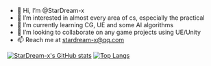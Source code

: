 - 👋 Hi, I’m @StarDream-x
- 👀 I’m interested in almost every area of cs, especially the practical
- 🌱 I’m currently learning CG, UE and some AI algorithms
- 💞️ I’m looking to collaborate on any game projects using UE/Unity
- 📫 Reach me at stardream-x@qq.com

[![StarDream-x's GitHub stats](https://github-readme-stats.vercel.app/api?username=StarDream-x&show_icons=true&theme=tokyonight)](https://github.com/anuraghazra/github-readme-stats)
[![Top Langs](https://github-readme-stats.vercel.app/api/top-langs/?username=StarDream-x&layout=compact&theme=tokyonight&hide=html,css)](https://github.com/anuraghazra/github-readme-stats)

<!---
StarDream-x/StarDream-x is a ✨ special ✨ repository because its `README.md` (this file) appears on your GitHub profile.
You can click the Preview link to take a look at your changes.
--->
